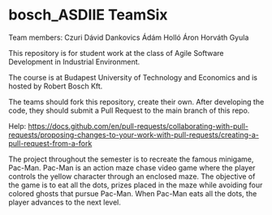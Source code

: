 # bosch_ASDIIE TeamSix
Team members:
Czuri Dávid
Dankovics Ádám
Holló Áron
Horváth Gyula


This repository is for student work at the class of Agile Software Development in Industrial Environment.

The course is at Budapest University of Technology and Economics and is hosted by Robert Bosch Kft.

The teams should fork this repository, create their own. After developing the code, they should submit a Pull Request to the main branch of this repo.

Help: https://docs.github.com/en/pull-requests/collaborating-with-pull-requests/proposing-changes-to-your-work-with-pull-requests/creating-a-pull-request-from-a-fork


The project throughout the semester is to recreate the famous minigame, Pac-Man.
Pac-Man is an action maze chase video game where the player controls the yellow character
through an enclosed maze. The objective of the game is to eat all the dots, prizes placed in the 
maze while avoiding four colored ghosts that pursue Pac-Man. 
When Pac-Man eats all the dots, the player advances to the next level.
